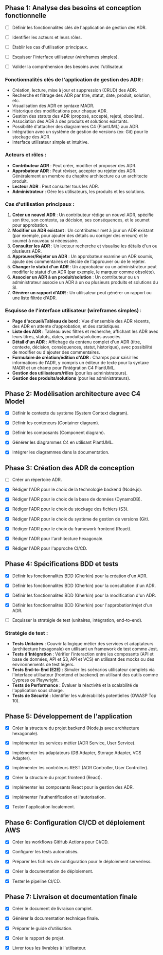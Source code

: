 ## Phase 1: Analyse des besoins et conception fonctionnelle
- [ ] Définir les fonctionnalités clés de l'application de gestion des ADR.
- [ ] Identifier les acteurs et leurs rôles.
- [ ] Établir les cas d'utilisation principaux.
- [ ] Esquisser l'interface utilisateur (wireframes simples).
- [ ] Valider la compréhension des besoins avec l'utilisateur.



### Fonctionnalités clés de l'application de gestion des ADR :
- Création, lecture, mise à jour et suppression (CRUD) des ADR.
- Recherche et filtrage des ADR par titre, statut, date, produit, solution, etc.
- Visualisation des ADR en syntaxe MADR.
- Historique des modifications pour chaque ADR.
- Gestion des statuts des ADR (proposé, accepté, rejeté, obsolète).
- Association des ADR à des produits et solutions existants.
- Possibilité d'attacher des diagrammes C4 (PlantUML) aux ADR.
- Intégration avec un système de gestion de versions (ex: Git) pour le stockage des ADR.
- Interface utilisateur simple et intuitive.




### Acteurs et rôles :
- **Contributeur ADR** : Peut créer, modifier et proposer des ADR.
- **Approbateur ADR** : Peut réviser, accepter ou rejeter des ADR. Généralement un membre du chapitre architecture ou un architecte produit.
- **Lecteur ADR** : Peut consulter tous les ADR.
- **Administrateur** : Gère les utilisateurs, les produits et les solutions.




### Cas d'utilisation principaux :
1. **Créer un nouvel ADR** : Un contributeur rédige un nouvel ADR, spécifie son titre, son contexte, sa décision, ses conséquences, et le soumet pour approbation.
2. **Modifier un ADR existant** : Un contributeur met à jour un ADR existant (par exemple, pour ajouter des détails ou corriger des erreurs) et le soumet à nouveau si nécessaire.
3. **Consulter les ADR** : Un lecteur recherche et visualise les détails d'un ou plusieurs ADR.
4. **Approuver/Rejeter un ADR** : Un approbateur examine un ADR soumis, ajoute des commentaires et décide de l'approuver ou de le rejeter.
5. **Changer le statut d'un ADR** : Un approbateur ou un administrateur peut modifier le statut d'un ADR (par exemple, le marquer comme obsolète).
6. **Associer un ADR à un produit/solution** : Un contributeur ou un administrateur associe un ADR à un ou plusieurs produits et solutions du SI.
7. **Générer un rapport d'ADR** : Un utilisateur peut générer un rapport ou une liste filtrée d'ADR.




### Esquisse de l'interface utilisateur (wireframes simples) :
- **Page d'accueil/Tableau de bord** : Vue d'ensemble des ADR récents, des ADR en attente d'approbation, et des statistiques.
- **Liste des ADR** : Tableau avec filtres et recherche, affichant les ADR avec leurs titres, statuts, dates, produits/solutions associés.
- **Détail d'un ADR** : Affichage du contenu complet d'un ADR (titre, contexte, décision, conséquences, statut, historique), avec possibilité de modifier ou d'ajouter des commentaires.
- **Formulaire de création/édition d'ADR** : Champs pour saisir les informations de l'ADR, y compris un éditeur de texte pour la syntaxe MADR et un champ pour l'intégration C4 PlantUML.
- **Gestion des utilisateurs/rôles** (pour les administrateurs).
- **Gestion des produits/solutions** (pour les administrateurs).




## Phase 2: Modélisation architecture avec C4 Model
- [x] Définir le contexte du système (System Context diagram).
- [x] Définir les conteneurs (Container diagram).
- [x] Définir les composants (Component diagram).
- [x] Générer les diagrammes C4 en utilisant PlantUML.
- [x] Intégrer les diagrammes dans la documentation.




## Phase 3: Création des ADR de conception
- [ ] Créer un répertoire ADR.
- [x] Rédiger l'ADR pour le choix de la technologie backend (Node.js).
- [x] Rédiger l'ADR pour le choix de la base de données (DynamoDB).
- [x] Rédiger l'ADR pour le choix du stockage des fichiers (S3).
- [x] Rédiger l'ADR pour le choix du système de gestion de versions (Git).
- [x] Rédiger l'ADR pour le choix du framework frontend (React).
- [x] Rédiger l'ADR pour l'architecture hexagonale.
- [x] Rédiger l'ADR pour l'approche CI/CD.




## Phase 4: Spécifications BDD et tests
- [x] Définir les fonctionnalités BDD (Gherkin) pour la création d'un ADR.
- [x] Définir les fonctionnalités BDD (Gherkin) pour la consultation d'un ADR.
- [x] Définir les fonctionnalités BDD (Gherkin) pour la modification d'un ADR.
- [x] Définir les fonctionnalités BDD (Gherkin) pour l'approbation/rejet d'un ADR.
- [ ] Esquisser la stratégie de test (unitaires, intégration, end-to-end).




### Stratégie de test :
- **Tests Unitaires** : Couvrir la logique métier des services et adaptateurs (architecture hexagonale) en utilisant un framework de test comme Jest.
- **Tests d'Intégration** : Vérifier l'interaction entre les composants (API et base de données, API et S3, API et VCS) en utilisant des mocks ou des environnements de test légers.
- **Tests End-to-End (E2E)** : Simuler les scénarios utilisateur complets via l'interface utilisateur (frontend et backend) en utilisant des outils comme Cypress ou Playwright.
- **Tests de Performance** : Évaluer la réactivité et la scalabilité de l'application sous charge.
- **Tests de Sécurité** : Identifier les vulnérabilités potentielles (OWASP Top 10).



## Phase 5: Développement de l'application
- [x] Créer la structure du projet backend (Node.js avec architecture hexagonale).
- [x] Implémenter les services métier (ADR Service, User Service).
- [x] Implémenter les adaptateurs (DB Adapter, Storage Adapter, VCS Adapter).
- [x] Implémenter les contrôleurs REST (ADR Controller, User Controller).
- [x] Créer la structure du projet frontend (React).
- [x] Implémenter les composants React pour la gestion des ADR.
- [x] Implémenter l'authentification et l'autorisation.
- [x] Tester l'application localement.


## Phase 6: Configuration CI/CD et déploiement AWS
- [x] Créer les workflows GitHub Actions pour CI/CD.
- [x] Configurer les tests automatisés.
- [x] Préparer les fichiers de configuration pour le déploiement serverless.
- [x] Créer la documentation de déploiement.
- [x] Tester le pipeline CI/CD.


## Phase 7: Livraison et documentation finale
- [x] Créer le document de livraison complet.
- [x] Générer la documentation technique finale.
- [x] Préparer le guide d'utilisation.
- [x] Créer le rapport de projet.
- [x] Livrer tous les livrables à l'utilisateur.

